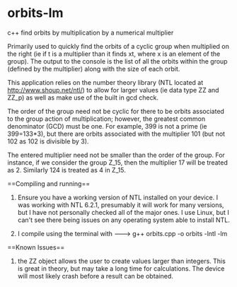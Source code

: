 # orbits-lm
c++ find orbits by multiplication by a numerical multiplier

Primarily used to quickly find the orbits of a cyclic group when multiplied on the  right (ie if t is a multiplier than it finds xt, where x is an element of the group). The output to the console is the list of all the orbits within the group (defined by the multiplier) along with the size of each orbit. 

This application relies on the number theory library (NTL located at http://www.shoup.net/ntl/) to allow for larger values (ie data type ZZ and ZZ_p) as well as make use of the built in gcd check.

The order of the group need not be cyclic for there to be orbits associated to the group action of multiplication; however, the greatest common denominator (GCD) must be one. For example, 399 is not a prime (ie 399=133*3), but there are orbits associated with the multiplier 101 (but not 102 as 102 is divisible by 3).

The entered multiplier need not be smaller than the order of the group. For instance, if we consider the group Z_15, then the multiplier 17 will be treated as 2. Similarly 124 is treated as 4 in Z_15.

  ==Compiling and running==
  
  1) Ensure you have a working version of NTL installed on your device. I was working with NTL 6.2.1, presumably it will work for many versions, but I have not personally checked all of the major ones. I use Linux, but I can't see there being issues on any operating system able to install NTL.
  
  2) I compile using the terminal with --->         g++ orbits.cpp -o orbits -lntl -lm
  
  ==Known Issues==
  
  1) the ZZ object allows the user to create values larger than integers. This is great in theory, but may take a long time for calculations. The device will most likely crash before a result can be obtained.
